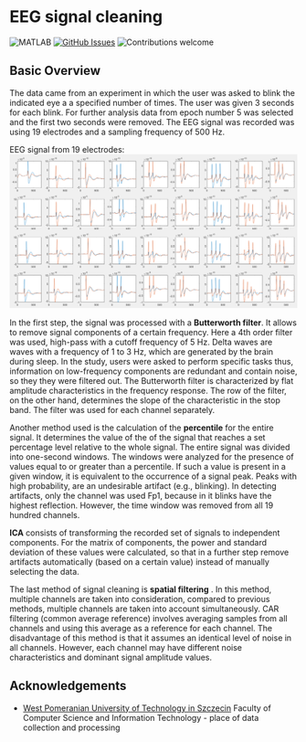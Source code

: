 # EEG signal cleaning

![MATLAB](https://img.shields.io/badge/MATLAB-R2021b-blue.svg)
[![GitHub Issues](https://img.shields.io/github/issues/mateuszschab/EEG-signal-cleaning.svg)](https://github.com/mateuszschab/EEG-signal-cleaning/issues)
![Contributions welcome](https://img.shields.io/badge/contributions-welcome-orange.svg)

## Basic Overview

The data came from an experiment in which the user was asked to blink the indicated eye a 
a specified number of times. The user was given 3 seconds for each blink. For further analysis 
data from epoch number 5 was selected and the first two seconds were removed. The EEG signal was recorded 
was using 19 electrodes and a sampling frequency of 500 Hz.

EEG signal from 19 electrodes:
![Map1](https://github.com/mateuszschab/EEG-blink-recognition/blob/main/img_project/EEG_signal.PNG)

In the first step, the signal was processed with a **Butterworth filter**. It allows 
to remove signal components of a certain frequency. Here a 4th order filter was used, 
high-pass with a cutoff frequency of 5 Hz. Delta waves are waves with a frequency of 1 to 3 Hz, which 
are generated by the brain during sleep. In the study, users were asked to perform specific tasks 
thus, information on low-frequency components are redundant and contain noise, so they 
they were filtered out. The Butterworth filter is characterized by flat amplitude characteristics in the 
frequency response. The row of the filter, on the other hand, determines the slope of the characteristic in the stop band.
The filter was used for each channel separately.

Another method used is the calculation of the **percentile** for the entire signal. It determines the value of the 
of the signal that reaches a set percentage level relative to the whole signal. The entire signal 
was divided into one-second windows. The windows were analyzed for the presence of 
values equal to or greater than a percentile. If such a value is present in a given window, it is 
equivalent to the occurrence of a signal peak. Peaks with high probability, are an 
undesirable artifact (e.g., blinking). In detecting artifacts, only the channel was used 
Fp1, because in it blinks have the highest reflection. However, the time window was 
removed from all 19 hundred channels.

**ICA** consists of transforming the recorded set of signals to independent components. 
For the matrix of components, the power and standard deviation of these values were calculated, so that in a 
further step remove artifacts automatically (based on a certain value) instead of 
manually selecting the data.

The last method of signal cleaning is **spatial filtering** . In this method, multiple channels are taken into 
consideration, compared to previous methods, multiple channels are taken into account simultaneously. CAR filtering 
(common average reference) involves averaging samples from all channels and using this 
average as a reference for each channel. The disadvantage of this method is that it assumes an identical level of 
noise in all channels. However, each channel may have different 
noise characteristics and dominant signal amplitude values. 

**Acknowledgements**
---

+ [West Pomeranian University of Technology in Szczecin](https://www.wi.zut.edu.pl/en/) Faculty of Computer Science and Information Technology - place of data collection and processing
